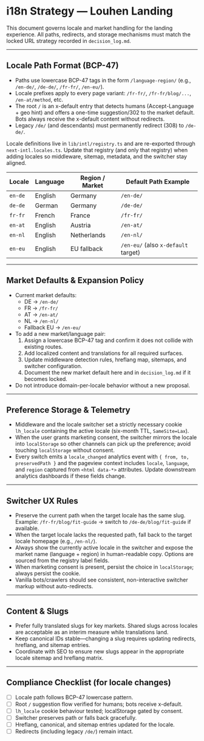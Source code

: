 # i18n Strategy — Louhen Landing

This document governs locale and market handling for the landing experience. All paths, redirects, and storage mechanisms must match the locked URL strategy recorded in `decision_log.md`.

---

## Locale Path Format (BCP-47)

- Paths use lowercase BCP-47 tags in the form `/language-region/` (e.g., `/en-de/`, `/de-de/`, `/fr-fr/`, `/en-eu/`).
- Locale prefixes apply to every page variant: `/fr-fr/`, `/fr-fr/blog/...`, `/en-at/method`, etc.
- The root `/` is an x-default entry that detects humans (Accept-Language + geo hint) and offers a one-time suggestion/302 to the market default. Bots always receive the x-default content without redirects.
- Legacy `/de/` (and descendants) must permanently redirect (308) to `/de-de/`.

Locale definitions live in `lib/intl/registry.ts` and are re-exported through `next-intl.locales.ts`. Update that registry (and only that registry) when adding locales so middleware, sitemap, metadata, and the switcher stay aligned.

| Locale | Language | Region / Market | Default Path Example |
| ------ | -------- | ---------------- | -------------------- |
| `en-de` | English | Germany | `/en-de/` |
| `de-de` | German | Germany | `/de-de/` |
| `fr-fr` | French | France | `/fr-fr/` |
| `en-at` | English | Austria | `/en-at/` |
| `en-nl` | English | Netherlands | `/en-nl/` |
| `en-eu` | English | EU fallback | `/en-eu/` (also `x-default` target) |

---

## Market Defaults & Expansion Policy

- Current market defaults:
  - DE → `/en-de/`
  - FR → `/fr-fr/`
  - AT → `/en-at/`
  - NL → `/en-nl/`
  - Fallback EU → `/en-eu/`
- To add a new market/language pair:
  1. Assign a lowercase BCP-47 tag and confirm it does not collide with existing routes.
  2. Add localized content and translations for all required surfaces.
  3. Update middleware detection rules, hreflang map, sitemaps, and switcher configuration.
  4. Document the new market default here and in `decision_log.md` if it becomes locked.
- Do not introduce domain-per-locale behavior without a new proposal.

---

## Preference Storage & Telemetry

- Middleware and the locale switcher set a strictly necessary cookie `lh_locale` containing the active locale (six-month TTL, `SameSite=Lax`).
- When the user grants marketing consent, the switcher mirrors the locale into `localStorage` so other channels can pick up the preference; avoid touching `localStorage` without consent.
- Every switch emits a `locale_changed` analytics event with `{ from, to, preservedPath }` and the pageview context includes `locale`, `language`, and `region` captured from `<html data-*>` attributes. Update downstream analytics dashboards if these fields change.

---

## Switcher UX Rules

- Preserve the current path when the target locale has the same slug. Example: `/fr-fr/blog/fit-guide` → switch to `/de-de/blog/fit-guide` if available.
- When the target locale lacks the requested path, fall back to the target locale homepage (e.g., `/en-nl/`).
- Always show the currently active locale in the switcher and expose the market name (language + region) in human-readable copy. Options are sourced from the registry label fields.
- When marketing consent is present, persist the choice in `localStorage`; always persist the cookie.
- Vanilla bots/crawlers should see consistent, non-interactive switcher markup without auto-redirects.

---

## Content & Slugs

- Prefer fully translated slugs for key markets. Shared slugs across locales are acceptable as an interim measure while translations land.
- Keep canonical IDs stable—changing a slug requires updating redirects, hreflang, and sitemap entries.
- Coordinate with SEO to ensure new slugs appear in the appropriate locale sitemap and hreflang matrix.

---

## Compliance Checklist (for locale changes)

- [ ] Locale path follows BCP-47 lowercase pattern.
- [ ] Root `/` suggestion flow verified for humans; bots receive x-default.
- [ ] `lh_locale` cookie behaviour tested; localStorage gated by consent.
- [ ] Switcher preserves path or falls back gracefully.
- [ ] Hreflang, canonical, and sitemap entries updated for the locale.
- [ ] Redirects (including legacy `/de/`) remain intact.
